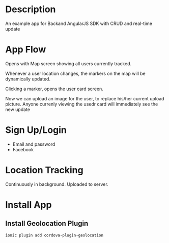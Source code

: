 # Description

An example app for Backand AngularJS SDK with CRUD and real-time update

#  App Flow

Opens with Map screen showing all users currently tracked. 

Whenever a user location changes, the markers on the map will be dynamically updated.

Clicking a marker, opens the user card screen.

Now we can upload an image for the user, to replace his/her current upload picture. Anyone currenly viewing the usedr card will immediately see the new update

# Sign Up/Login

* Email and password
* Facebook

# Location Tracking 

Continuously in background. Uploaded to server. 

# Install App

## Install Geolocation Plugin

    ionic plugin add cordova-plugin-geolocation
